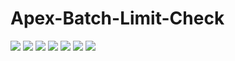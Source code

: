 # Apex-Batch-Limit-Check
<img src="http://cdn-ak.f.st-hatena.com/images/fotolife/t/tyoshikawa1106/20150215/20150215170126.png" />

<img src="http://cdn-ak.f.st-hatena.com/images/fotolife/t/tyoshikawa1106/20150215/20150215171149.png" />

<img src="http://cdn-ak.f.st-hatena.com/images/fotolife/t/tyoshikawa1106/20150215/20150215172400.png" />

<img src="http://cdn-ak.f.st-hatena.com/images/fotolife/t/tyoshikawa1106/20150215/20150215172702.png" />

<img src="http://cdn-ak.f.st-hatena.com/images/fotolife/t/tyoshikawa1106/20150215/20150215172754.png" />

<img src="http://cdn-ak.f.st-hatena.com/images/fotolife/t/tyoshikawa1106/20150215/20150215173018.png" />

<img src="http://cdn-ak.f.st-hatena.com/images/fotolife/t/tyoshikawa1106/20150215/20150215173429.png" />

